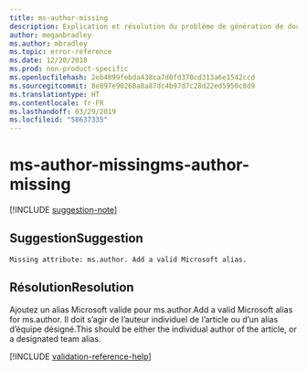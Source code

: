 ```yaml
---
title: ms-author-missing
description: Explication et résolution du problème de génération de documents ms-author-missing
author: meganbradley
ms.author: mbradley
ms.topic: error-reference
ms.date: 12/20/2018
ms.prod: non-product-specific
ms.openlocfilehash: 2eb4899febda438ca7d0fd370cd313a6e1542ccd
ms.sourcegitcommit: 8e897e90268a8a87dc4b97d7c28d22ed5950c8d9
ms.translationtype: HT
ms.contentlocale: fr-FR
ms.lasthandoff: 03/29/2019
ms.locfileid: "58637335"
---
```

# <a name="ms-author-missing"></a><span data-ttu-id="7d57c-103">ms-author-missing</span><span class="sxs-lookup"><span data-stu-id="7d57c-103">ms-author-missing</span></span>

[!INCLUDE [suggestion-note](includes/suggestion-note.md)]

## <a name="suggestion"></a><span data-ttu-id="7d57c-104">Suggestion</span><span class="sxs-lookup"><span data-stu-id="7d57c-104">Suggestion</span></span>

`Missing attribute: ms.author. Add a valid Microsoft alias.`

## <a name="resolution"></a><span data-ttu-id="7d57c-105">Résolution</span><span class="sxs-lookup"><span data-stu-id="7d57c-105">Resolution</span></span>

<span data-ttu-id="7d57c-106">Ajoutez un alias Microsoft valide pour ms.author.</span><span class="sxs-lookup"><span data-stu-id="7d57c-106">Add a valid Microsoft alias for ms.author.</span></span> <span data-ttu-id="7d57c-107">Il doit s’agir de l’auteur individuel de l’article ou d’un alias d’équipe désigné.</span><span class="sxs-lookup"><span data-stu-id="7d57c-107">This should be either the individual author of the article, or a designated team alias.</span></span>

<!--make sure to add this file to your includes folder and verify the path-->
[!INCLUDE [validation-reference-help](includes/validation-reference-help.md)]